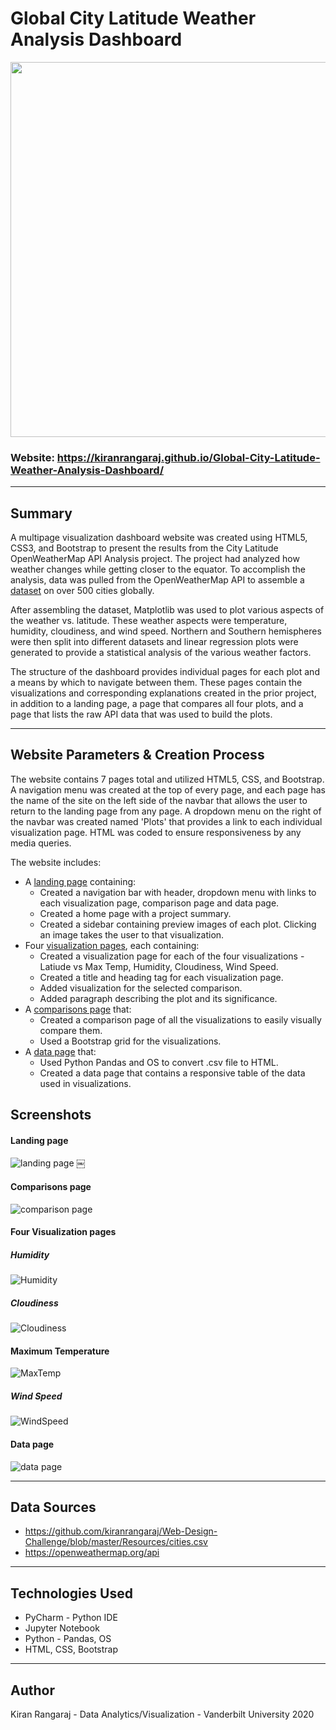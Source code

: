 # Global City Latitude Weather Analysis Dashboard 

<p align="center">
   <img src="assets/images/latitude_world_map.png" width="600">
</p>

### Website: https://kiranrangaraj.github.io/Global-City-Latitude-Weather-Analysis-Dashboard/

---

## Summary ##

A multipage visualization dashboard website was created using HTML5, CSS3, and Bootstrap to present the results from the City Latitude OpenWeatherMap API Analysis project. The project had analyzed how weather changes while getting closer to the equator. To accomplish the analysis, data was pulled from the OpenWeatherMap API to assemble a [dataset](Resources/cities.csv) on over 500 cities globally.

After assembling the dataset, Matplotlib was used to plot various aspects of the weather vs. latitude. These weather aspects were temperature, humidity, cloudiness, and wind speed. Northern and Southern hemispheres were then split into different datasets and linear regression plots were generated to provide a statistical analysis of the various weather factors.

The structure of the dashboard provides individual pages for each plot and a means by which to navigate between them. These pages contain the visualizations and corresponding explanations created in the prior project, in addition to a landing page, a page that compares all four plots, and a page that lists the raw API data that was used to build the plots.

---

## Website Parameters & Creation Process ##
The website contains 7 pages total and utilized HTML5, CSS, and Bootstrap. A navigation menu was created at the top of every page, and each page has the name of the site on the left side of the navbar that allows the user to return to the landing page from any page. A dropdown menu on the right of the navbar was created named 'Plots' that provides a link to each individual visualization page. HTML was coded to ensure responsiveness by any media queries.

The website includes: 
* A [landing page](#landing-page) containing:
   * Created a navigation bar with header, dropdown menu with links to each visualization page, comparison page and data page.
   * Created a home page with a project summary.
   * Created a sidebar containing preview images of each plot. Clicking an image takes the user to that visualization.
* Four [visualization pages](#visualization-pages), each containing:
   * Created a visualization page for each of the four visualizations - Latiude vs Max Temp, Humidity, Cloudiness, Wind Speed.
   * Created a title and heading tag for each visualization page.
   * Added visualization for the selected comparison.
   * Added paragraph describing the plot and its significance.
* A [comparisons page](#comparisons-page) that:
   * Created a comparison page of all the visualizations to easily visually compare them.
   * Used a Bootstrap grid for the visualizations.
* A [data page](#data-page) that:
   * Used Python Pandas and OS to convert .csv file to HTML.
   * Created a data page that contains a responsive table of the data used in visualizations.

## Screenshots ##

#### <a id="landing-page"></a>Landing page

![landing page](assets/images/LandingPage.png)
￼
#### <a id="comparisons-page"></a>Comparisons page

![comparison page](assets/images/Comparison.png)

#### <a id="visualization-pages"></a>Four Visualization pages

##### Humidity
![Humidity](assets/images/Humidity.png)

##### Cloudiness
![Cloudiness](assets/images/Cloudiness.png)

#### Maximum Temperature
![MaxTemp](assets/images/MaxTemp.png)

##### Wind Speed
![WindSpeed](assets/images/WindSpeed.png)

#### <a id="data-page"></a>Data page

![data page](assets/images/Data.png)

---

## Data Sources ##
* https://github.com/kiranrangaraj/Web-Design-Challenge/blob/master/Resources/cities.csv
* https://openweathermap.org/api

---

## Technologies Used ##
* PyCharm - Python IDE
* Jupyter Notebook
* Python - Pandas, OS
* HTML, CSS, Bootstrap

---

## Author ##
Kiran Rangaraj - Data Analytics/Visualization - Vanderbilt University 2020
